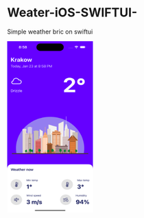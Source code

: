 # Weater-iOS-SWIFTUI-
Simple weather bric on swiftui

<img src="https://github.com/Morozina/Weater-iOS-SWIFTUI-/blob/main/Weather/Assets.xcassets/Simulator%20Screen%20Shot%20-%20iPhone%2014%20Pro%20-%202023-01-23%20at%2020.58.40.png"  width="200" height="400">
